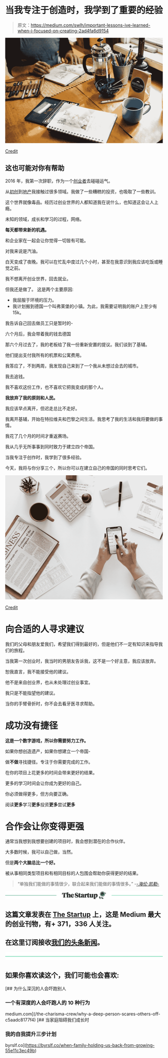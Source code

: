 # 当我专注于创造时，我学到了重要的经验

> 原文：<https://medium.com/swlh/important-lessons-ive-learned-when-i-focused-on-creating-2ad4fa6d9154>

![](img/bb5237cc51941b92f6f6abe913434158.png)

[Credit](https://unsplash.com/@rachaelgorjestani?utm_source=medium&utm_medium=referral)

## 这也可能对你有帮助

2016 年，我第一次辞职，作为一个[创业者](https://www.oberlo.com/blog/what-is-entrepreneurship)去碰碰运气。

从[初创](https://www.investopedia.com/ask/answers/12/what-is-a-startup.asp)到[地产](https://www.thebalance.com/real-estate-what-it-is-and-how-it-works-3305882)我接触过很多领域。我做了一些糟糕的投资，也吸取了一些教训。

这个世界就像毒品。经历过创业世界的人都知道我在说什么，也知道这会让人上瘾。

未知的领域，成长和学习的过程，网络。

**每天都带来新的机遇。**

和企业家在一起会让你觉得一切皆有可能。

对我来说是汽油。

白天变成了夜晚。我可以在忙乱中度过几个小时，甚至在我意识到我应该吃饭或睡觉之前。

我不想离开创业世界，回去就业。

但我还是做了。
这是两个主要原因:

*   我屈服于环境的压力。
*   我计划搬到德国一个叫弗莱堡的小镇。为此，我需要证明我的账户上至少有 15k。

我告诉自己回去做员工只是暂时的-

六个月后，我会带着我的钱去德国

那六个月过去了，我的老板给了我一份重新安置的提议。我们谈到了基辅。

他们提出支付我所有的机票和公寓费用。

我答应了，不到两周，我发现自己来到了一个我从未想过会去的城市。

我去追钱。

我不喜欢这份工作，也不喜欢它把我变成的那个人。

**我放弃了我的原则和人民。**

我应该早点离开，但迟走总比不走好。

我离开基辅，开始在特拉维夫和巴黎之间生活。我思考了我的生活和我将要做的事情。

我花了几个月的时间才重返赛场。

我从几乎无所事事到同时致力于建立四个帝国。

当我专注于创作时，我学到了很多经验。

今天，我将与你分享三个，所以你可以在建立自己的帝国的同时思考它们。

![](img/353aba7626d966ba58b6970ef157068f.png)

[Credit](https://unsplash.com/@rawpixel?utm_source=medium&utm_medium=referral)

# 向合适的人寻求建议

我们的父母和朋友爱我们，希望我们得到最好的，但是他们不一定有知识来指导我们的旅程。

当我第一次创业时，我当时的男朋友告诉我，这不是一个好主意，我应该放弃。

恕我直言，我不能接受他的建议。

他不是来自创业界，也从未处理过创业事宜。

我只是不能指望他的建议。

当你的手臂骨折时，你不会去看牙医寻求帮助。

# 成功没有捷径

**这是一个数字游戏，所以你需要努力工作。**

如果你想创造遗产，如果你想建立一个帝国-

做**不做**寻找捷径。专注于你需要完成的工作。

在你的项目上花更多的时间会带来更好的结果。

更多的学习时间会让你成为更好的自己。

你必须做得更多，但方向要正确。

阅读**更多**学习**更多**投资**更多**尝试**更多**

# 合作会让你变得更强

通常当我想到我想要创建的项目时，我会想到潜在的合作伙伴。

大多数时候，我可以自己做，当然。

但是**两个大脑总比一个好。**

被从事相同类型项目和有相同目标的人包围会帮助你获得更好的结果。

> “单独我们能做的事情很少，联合起来我们能做的事情很多。”
> -[-*海伦·凯勒*-](http://www.hki.org/our-impact/about-us/helen-kellers-legacy#.W47QU7ixXIU)

[![](img/308a8d84fb9b2fab43d66c117fcc4bb4.png)](https://medium.com/swlh)

## 这篇文章发表在 [The Startup](https://medium.com/swlh) 上，这是 Medium 最大的创业刊物，有+ 371，336 人关注。

## 在这里订阅接收[我们的头条新闻](http://growthsupply.com/the-startup-newsletter/)。

[![](img/b0164736ea17a63403e660de5dedf91a.png)](https://medium.com/swlh)

## 如果你喜欢读这个，我们可能也会喜欢:

[](/the-charisma-crew/why-a-deep-person-scares-others-off-c5aadc8177f4) [## 为什么深沉的人会吓跑别人

### 一个有深度的人会吓跑人的 10 种行为

medium.com](/the-charisma-crew/why-a-deep-person-scares-others-off-c5aadc8177f4) [](https://byrslf.co/when-family-holding-us-back-from-growing-55e11c3ec49b) [## 当家庭阻碍我们成长时

### 我的自我提升三步计划

byrslf.co](https://byrslf.co/when-family-holding-us-back-from-growing-55e11c3ec49b)